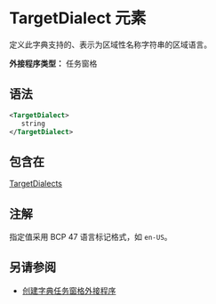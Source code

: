 # <a name="targetdialect-element"></a>TargetDialect 元素

定义此字典支持的、表示为区域性名称字符串的区域语言。

**外接程序类型：** 任务窗格

## <a name="syntax"></a>语法

```XML
<TargetDialect>
   string 
</TargetDialect>
```

## <a name="contained-in"></a>包含在

[TargetDialects](targetdialects.md)

## <a name="remarks"></a>注解

指定值采用 BCP 47 语言标记格式，如 `en-US`。

## <a name="see-also"></a>另请参阅

- [创建字典任务窗格外接程序](https://docs.microsoft.com/office/dev/add-ins/word/dictionary-task-pane-add-ins)
    
